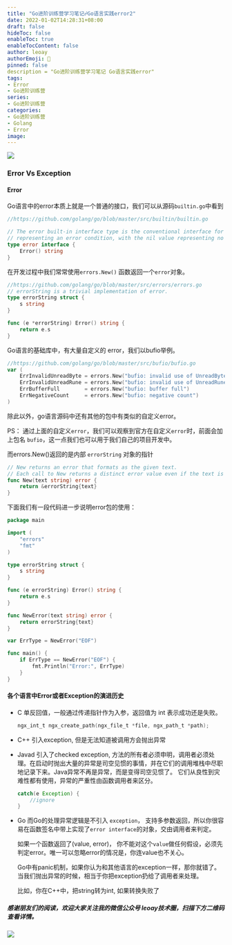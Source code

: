 ```yaml
---
title: "Go进阶训练营学习笔记☍Go语言实践error2"
date: 2022-01-02T14:28:31+08:00
draft: false
hideToc: false
enableToc: true
enableTocContent: false
author: leoay
authorEmoji: 🎅
pinned: false
description = "Go进阶训练营学习笔记 Go语言实践error"
tags:
- Error
- Go进阶训练营
series:
- Go进阶训练营
categories:
- Go进阶训练营
- Golang
- Error
image: 
---
```


![](https://pic4.zhimg.com/v2-683be6cff5288cd457d0241e4b760c6c)

### Error Vs Exception

#### Error

Go语言中的error本质上就是一个普通的接口，我们可以从源码`builtin.go`中看到

```go
//https://github.com/golang/go/blob/master/src/builtin/builtin.go

// The error built-in interface type is the conventional interface for
// representing an error condition, with the nil value representing no error.
type error interface {
	Error() string
}
```

在开发过程中我们常常使用`errors.New()` 函数返回一个`error`对象。

```go
//https://github.com/golang/go/blob/master/src/errors/errors.go
// errorString is a trivial implementation of error.
type errorString struct {
	s string
}

func (e *errorString) Error() string {
	return e.s
}
```

Go语言的基础库中，有大量自定义的 error，我们以bufio举例。
```go
//https://github.com/golang/go/blob/master/src/bufio/bufio.go
var (
	ErrInvalidUnreadByte = errors.New("bufio: invalid use of UnreadByte")
	ErrInvalidUnreadRune = errors.New("bufio: invalid use of UnreadRune")
	ErrBufferFull        = errors.New("bufio: buffer full")
	ErrNegativeCount     = errors.New("bufio: negative count")
)
```

除此以外，go语言源码中还有其他的包中有类似的自定义error。

PS： 通过上面的自定义`error`，我们可以观察到官方在自定义`error`时，前面会加上包名 `bufio`，这一点我们也可以用于我们自己的项目开发中。

而errors.New()返回的是内部 `errorString` 对象的指针
```go
// New returns an error that formats as the given text.
// Each call to New returns a distinct error value even if the text is identical.
func New(text string) error {
	return &errorString{text}
}
```

下面我们有一段代码进一步说明error包的使用：

```go
package main

import (
	"errors"
	"fmt"
)

type errorString struct {
	s string
}

func (e errorString) Error() string {
	return e.s
}

func NewError(text string) error {
	return errorString{text}
}

var ErrType = NewError("EOF")

func main() {
	if ErrType == NewError("EOF") {
		fmt.Println("Error:", ErrType)
	}
}
```

#### 各个语言中Error或者Exception的演进历史
* C
	单反回值，一般通过传递指针作为入参，返回值为 int 表示成功还是失败。
	```c
	ngx_int_t ngx_create_path(ngx_file_t *file, ngx_path_t *path);
	```

* C++
	引入exception, 但是无法知道被调用方会抛出异常

* Javad
	引入了checked exception, 方法的所有者必须申明，调用者必须处理。在启动时抛出大量的异常是司空见惯的事情，并在它们的调用堆栈中尽职地记录下来。Java异常不再是异常，而是变得司空见惯了。
	它们从良性到灾难性都有使用，异常的严重性由函数调用者来区分。
	```Java
	catch(e Exception) {
		//ignore
	}
	```

* Go
	而Go的处理异常逻辑是不引入 `exception`， 支持多参数返回，所以你很容易在函数签名中带上实现了`error interface`的对象，交由调用者来判定。

	如果一个函数返回了(value, error)， 你不能对这个`value`做任何假设，必须先判定error。唯一可以忽略error的情况是，你连value也不关心。

	Go中有panic机制，如果你认为和其他语言的exception一样，那你就错了。当我们抛出异常的时候，相当于你把exception扔给了调用者来处理。

	比如，你在C++中，把string转为int, 如果转换失败了




##### 感谢朋友们的阅读，欢迎大家关注我的微信公众号 leoay技术圈，扫描下方二维码查看详情。
![](/images/whoami/leoaytechgzh.jpg)